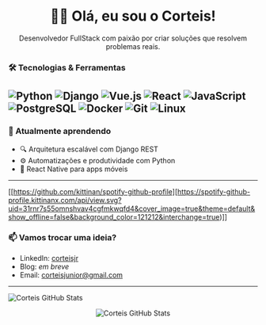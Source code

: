 <h1 align="center">👋🏽 Olá, eu sou o Corteis!</h1>
<p align="center">
  Desenvolvedor FullStack com paixão por criar soluções que resolvem problemas reais.
</p>


### 🛠️ Tecnologias & Ferramentas

![Python](https://img.shields.io/badge/-Python-05122A?style=flat&logo=python)
![Django](https://img.shields.io/badge/-Django-092E20?style=flat&logo=django)
![Vue.js](https://img.shields.io/badge/-Vue.js-4FC08D?style=flat&logo=vue.js)
![React](https://img.shields.io/badge/-React-61DAFB?style=flat&logo=react)
![JavaScript](https://img.shields.io/badge/-JavaScript-F7DF1E?style=flat&logo=javascript)
![PostgreSQL](https://img.shields.io/badge/-PostgreSQL-336791?style=flat&logo=postgresql)
![Docker](https://img.shields.io/badge/-Docker-2496ED?style=flat&logo=docker)
![Git](https://img.shields.io/badge/-Git-F05032?style=flat&logo=git)
![Linux](https://img.shields.io/badge/-Linux-FCC624?style=flat&logo=linux)
---

### 🌱 Atualmente aprendendo

- 🔍 Arquitetura escalável com Django REST
- ⚙️ Automatizações e produtividade com Python
- 📲 React Native para apps móveis

---

[[https://github.com/kittinan/spotify-github-profile][https://spotify-github-profile.kittinanx.com/api/view.svg?uid=31rnr7s55omnshvav4cgfmkwqfd4&cover_image=true&theme=default&show_offline=false&background_color=121212&interchange=true)]]


### 📫 Vamos trocar uma ideia?

- LinkedIn: [corteisjr](https://www.linkedin.com/in/corteisjr)
- Blog: _em breve_
- Email: corteisjunior@gmail.com

---

![Corteis GitHub Stats](https://github-readme-stats.vercel.app/api?username=corteisjr&show_icons=true&theme=dracula)


<p align="center">
  <img src="https://github-readme-stats.vercel.app/api?username=corteisjr&show_icons=true&theme=dracula" alt="Corteis GitHub Stats" />
</p>
